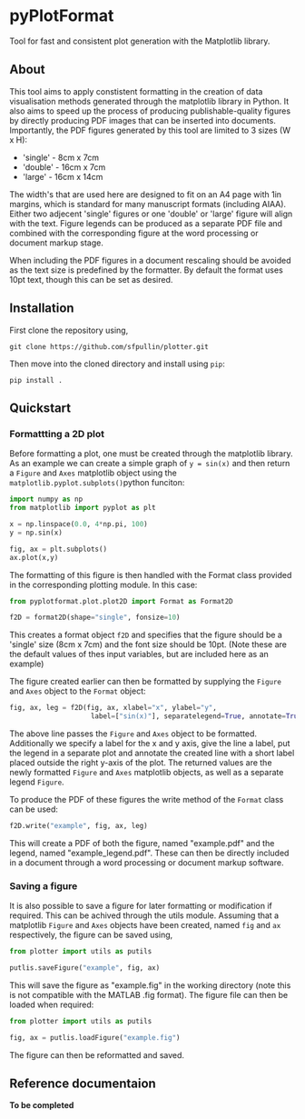 # pyPlotFormat
Tool for fast and consistent plot generation with the Matplotlib library.

## About
This tool aims to apply constistent formatting in the creation of data visualisation methods generated through the matplotlib library in Python. It also aims to speed up the process of producing publishable-quality figures by directly producing PDF images that can be inserted into documents. Importantly, the PDF figures generated by this tool are limited to 3 sizes (W x H):

- 'single' - 8cm x 7cm
- 'double' - 16cm x 7cm
- 'large' - 16cm x 14cm

The width's that are used here are designed to fit on an A4 page with 1in margins, which is standard for many manuscript formats (including AIAA). Either two adjecent 'single' figures or one 'double' or 'large' figure will align with the text. Figure legends can be produced as a separate PDF file and combined with the corresponding figure at the word processing or document markup stage.

When including the PDF figures in a document rescaling should be avoided as the text size is predefined by the formatter. By default the format uses 10pt text, though this can be set as desired.

## Installation
First clone the repository using,

```shell
git clone https://github.com/sfpullin/plotter.git
```

Then move into the cloned directory and install using ```pip```:

```shell
pip install .
```

## Quickstart

### Formattting a 2D plot
Before formatting a plot, one must be created through the matplotlib library. As an example we can create a simple graph of ```y = sin(x)``` and then return a ```Figure``` and ```Axes``` matplotlib object using the ```matplotlib.pyplot.subplots()```python funciton:

```python
import numpy as np
from matplotlib import pyplot as plt

x = np.linspace(0.0, 4*np.pi, 100)
y = np.sin(x)

fig, ax = plt.subplots()
ax.plot(x,y)
```

The formatting of this figure is then handled with the Format class provided in the corresponding plotting module. In this case:

```python
from pyplotformat.plot.plot2D import Format as Format2D

f2D = format2D(shape="single", fonsize=10)
```

This creates a format object ```f2D``` and specifies that the figure should be a 'single' size (8cm x 7cm) and the font size should be 10pt. (Note these are the default values of thes input variables, but are included here as an example) 

The figure created earlier can then be formatted by supplying the ```Figure``` and ```Axes``` object to the ```Format``` object:

```python
fig, ax, leg = f2D(fig, ax, xlabel="x", ylabel="y",
                    label=["sin(x)"], separatelegend=True, annotate=True, shortlabel=["Y1"])
```

The above line passes the ```Figure``` and ```Axes``` object to be formatted. Additionally we specify a label for the x and y axis, give the line a label, put the legend in a separate plot and annotate the created line with a short label placed outside the right y-axis of the plot. The returned values are the newly formatted ```Figure``` and ```Axes``` matplotlib objects, as well as a separate legend ```Figure```.

To produce the PDF of these figures the write method of the ```Format``` class can be used:

```python
f2D.write("example", fig, ax, leg)
```

This will create a PDF of both the figure, named "example.pdf" and the legend, named "example_legend.pdf". These can then be directly included in a document through a word processing or document markup software.

### Saving a figure
It is also possible to save a figure for later formatting or modification if required. This can be achived through the utils module. Assuming that a matplotlib ```Figure``` and ```Axes``` objects have been created, named ```fig``` and ```ax``` respectively, the figure can be saved using,

```python
from plotter import utils as putils

putlis.saveFigure("example", fig, ax)
```

This will save the figure as "example.fig" in the working directory (note this is not compatible with the MATLAB .fig format). The figure file can then be loaded when required:

```python
from plotter import utils as putils

fig, ax = putlis.loadFigure("example.fig")
```

The figure can then be reformatted and saved.

## Reference documentaion

**To be completed**
